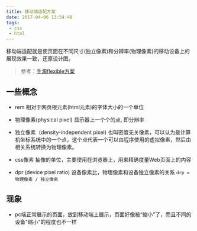 ```yaml
---
title: 移动端适配方案
date: 2017-04-06 13:54:48
tags:
 - css
 - html
---
```

移动端适配就是使页面在不同尺寸(独立像素)和分辨率(物理像素)的移动设备上的展现效果一致，还原设计图。
> 参考：[手淘flexible方案](https://github.com/amfe/lib-flexible)

<!-- more -->

## 一些概念
+ rem
  相对于网页根元素(html元素)的字体大小的一个单位

+ 物理像素(physical pixel)
  显示器上一个个的点, 即分辨率

+ 独立像素（density-independent pixel)
  也叫密度无关像素，可以认为是计算机坐标系统中的一个点，这个点代表一个可以由程序使用的虚拟像素，然后由相关系统转换为物理像素。

+ css像素
  抽像的单位，主要使用在浏览器上，用来精确度量Web页面上的内容

+ dpr (device pixel ratio)
  设备像素比，物理像素和设备独立像素的关系
  `drp = 物理像素 / 独立像素`


## 现象
+ pc端正常展示的页面，放到移动端上展示，页面好像被“缩小”了，而且不同的设备"缩小"的程度也不一样
